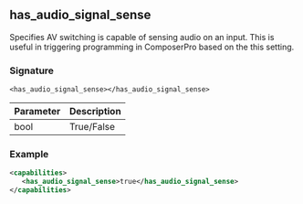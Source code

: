 ## has\_audio\_signal\_sense

Specifies AV switching is capable of sensing audio on an input.  This is useful in triggering programming in ComposerPro based on the this setting.


### Signature

`<has_audio_signal_sense></has_audio_signal_sense>`


| Parameter | Description |
| --- | --- |
| bool | True/False |


### Example

```xml
<capabilities>
   <has_audio_signal_sense>true</has_audio_signal_sense>
</capabilities>
```

